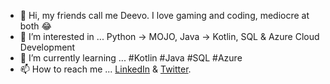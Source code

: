 - 👋 Hi, my friends call me Deevo. I love gaming and coding, mediocre at both 😂
- 👀 I’m interested in ... Python -> MOJO, Java -> Kotlin, SQL & Azure Cloud Development
- 🌱 I’m currently learning ... #Kotlin #Java #SQL #Azure
- 📫 How to reach me ... <a href="https://www.linkedin.com/in/V3ND3TTi">LinkedIn</a> & <a href="https://www.twitter.com/V3ND3TTi">Twitter</a>.

<!---
V3ND3TTi/V3ND3TTi is a ✨ special ✨ repository because its `README.md` (this file) appears on your GitHub profile.
You can click the Preview link to take a look at your changes.
--->
